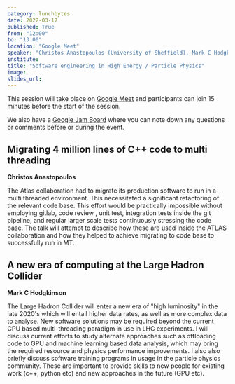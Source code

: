```yaml
---
category: lunchbytes
date: 2022-03-17
published: True
from: "12:00"
to: "13:00"
location: "Google Meet"
speaker: "Christos Anastopoulos (University of Sheffield), Mark C Hodgkinson (University of Sheffield)"
institute:
title: "Software engineering in High Energy / Particle Physics"
image:
slides_url:
---
```


This session will take place on [Google Meet](meet.google.com/unb-cjmh-sus) and participants can join 15 minutes before the start of the session.

We also have a [Google Jam Board](https://jamboard.google.com/d/1KTbvVzwqINY-qMfNAmiUUs8QTPSJogdatDO3MEB-djU) where you can note down any questions or comments before or during the event.

## Migrating 4 million lines of C++ code to multi threading

**Christos Anastopoulos**

The Atlas collaboration had to migrate its production software to run in a multi threaded environment. This necessitated a significant refactoring of the relevant code base. This effort would be practically impossible without employing gitlab, code review , unit test, integration tests inside the git pipeline, and regular larger scale tests continuously stressing the code base. The talk will attempt to describe how these are used inside the ATLAS collaboration and how they helped to achieve migrating to code base to successfully run in MT.

## A new era of computing at the Large Hadron Collider

**Mark C Hodgkinson**

The Large Hadron Collider will enter a new era of "high luminosity" in the late 2020's which will entail higher data rates, as well as more complex data to analyse. New software solutions may be required beyond the current CPU based multi-threading paradigm in use in LHC experiments. I will discuss current efforts to study alternate approaches such as offloading code to GPU and machine learning based data analysis, which may bring the required resource and physics performance improvements. I also also briefly discuss software training programs in usage in the particle physics community. These are important to provide skills to new people for existing work (c++, python etc) and new approaches in the future (GPU etc).
